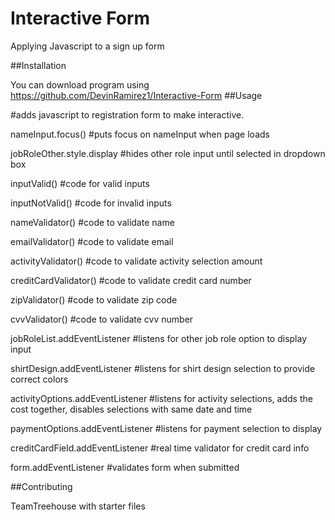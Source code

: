 # Interactive Form
 Applying Javascript to a sign up form

##Installation

You can download program using https://github.com/DevinRamirez1/Interactive-Form
##Usage

#adds javascript to registration form to make interactive.

nameInput.focus()
#puts focus on nameInput when page loads

jobRoleOther.style.display
#hides other role input until selected in dropdown box

inputValid()
#code for valid inputs

inputNotValid()
#code for invalid inputs

nameValidator()
#code to validate name

emailValidator()
#code to validate email

activityValidator()
#code to validate activity selection amount

creditCardValidator()
#code to validate credit card number

zipValidator()
#code to validate zip code

cvvValidator()
#code to validate cvv number

jobRoleList.addEventListener
#listens for other job role option to display input

shirtDesign.addEventListener
#listens for shirt design selection to provide correct colors

activityOptions.addEventListener
#listens for activity selections, adds the cost together, disables selections with same date and time

paymentOptions.addEventListener
#listens for payment selection to display

creditCardField.addEventListener
#real time validator for credit card info

form.addEventListener
#validates form when submitted


##Contributing

TeamTreehouse with starter files